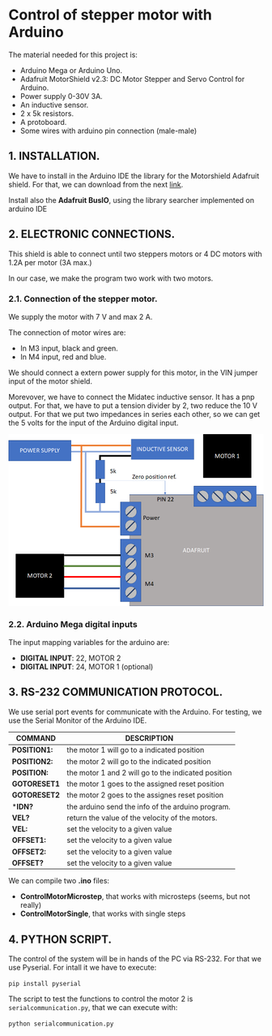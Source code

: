 # Control of stepper motor with Arduino
The material needed for this project is:
* Arduino Mega or Arduino Uno.
* Adafruit MotorShield v2.3: DC Motor Stepper and Servo Control for Arduino.
* Power supply 0-30V 3A.
* An inductive sensor.
* 2 x 5k resistors.
* A protoboard.
* Some wires with arduino pin connection (male-male)

## 1. INSTALLATION.
We have to install in the Arduino IDE the library for the Motorshield Adafruit shield. For that, we can download from the next [link](https://github.com/adafruit/Adafruit_Motor_Shield_V2_Library/archive/master.zip).

Install also the **Adafruit BusIO**, using the library searcher implemented on arduino IDE

## 2. ELECTRONIC CONNECTIONS.
This shield is able to connect until two steppers motors or 4 DC motors 
with 1.2A per motor (3A max.)

In our case, we make the program two work with two motors.

### 2.1. Connection of the stepper motor. 

We supply the motor with 7 V and max 2 A.

The connection of motor wires are:

* In M3 input, black and green.
* In M4 input, red and blue.

We should connect a extern power supply for this motor, in the VIN jumper input of the motor shield.

Morevover, we have to connect the Midatec inductive sensor. It has a pnp output. For that, we have to put a tension divider by 2, two reduce the 10 V output. For that we put two impedances in series each other, so we can get the 5 volts for the input of the Arduino digital input. 

![ConnectionsImage](images/Connections.bmp)

### 2.2. Arduino Mega digital inputs 

The input mapping variables for the arduino are:

* **DIGITAL INPUT**: 22, MOTOR 2
* **DIGITAL INPUT**: 24, MOTOR 1 (optional)

## 3. RS-232 COMMUNICATION PROTOCOL.

We use serial port events for communicate with the Arduino. For testing, we use the Serial Monitor of the Arduino IDE.

|COMMAND |DESCRIPTION |
|-|-|
|**POSITION1:**|the motor 1 will go to a indicated position|
|**POSITION2:**|the motor 2 will go to the indicated position|
|**POSITION:**|the motor 1 and 2 will go to the indicated position|
|**GOTORESET1**|the motor 1 goes to the assigned reset position|
|**GOTORESET2**|the motor 2 goes to the assignes reset position|
|***IDN?**|the arduino send the info of the arduino program.|
|**VEL?**|return the value of the velocity of the motors.|
|**VEL:**|set the velocity to a given value|
|**OFFSET1:**|set the velocity to a given value|
|**OFFSET2:**|set the velocity to a given value|
|**OFFSET?**|set the velocity to a given value|

We can compile two **.ino** files:
* **ControlMotorMicrostep**, that works with microsteps (seems, but not really)
* **ControlMotorSingle**, that works with single steps 

## 4. PYTHON SCRIPT.
The control of the system will be in hands of the PC via RS-232. For that we use Pyserial. For intall it we have to execute:

`pip install pyserial`

The script to test the functions to control the motor 2 is `serialcommunication.py`, that we can execute with:

`python serialcommunication.py`

